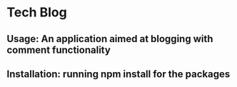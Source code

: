 # Tech Blog
## Usage: An application aimed at blogging with comment functionality
## Installation: running npm install for the packages

